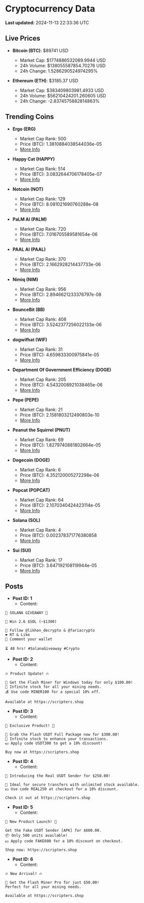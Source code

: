 # Cryptocurrency Data

**Last updated:** 2024-11-13 22:33:36 UTC

## Live Prices
- **Bitcoin (BTC)**: $89741 USD
  - Market Cap: $1774886532089.9944 USD
  - 24h Volume: $138055587854.70276 USD
  - 24h Change: 1.5286290524974295%

- **Ethereum (ETH)**: $3185.37 USD
  - Market Cap: $383409803981.4933 USD
  - 24h Volume: $56210424201.260605 USD
  - 24h Change: -2.8374575882814863%

## Trending Coins
- **Ergo (ERG)**
  - Market Cap Rank: 500
  - Price (BTC): 1.3810884038544036e-05
  - [More Info](https://www.coingecko.com/en/coins/ergo)

- **Happy Cat (HAPPY)**
  - Market Cap Rank: 514
  - Price (BTC): 3.0832644706178405e-07
  - [More Info](https://www.coingecko.com/en/coins/happycat)

- **Notcoin (NOT)**
  - Market Cap Rank: 129
  - Price (BTC): 8.081021690760288e-08
  - [More Info](https://www.coingecko.com/en/coins/notcoin)

- **PaLM AI (PALM)**
  - Market Cap Rank: 720
  - Price (BTC): 7.016705589581654e-06
  - [More Info](https://www.coingecko.com/en/coins/palm-ai)

- **PAAL AI (PAAL)**
  - Market Cap Rank: 370
  - Price (BTC): 2.1662928214437733e-06
  - [More Info](https://www.coingecko.com/en/coins/paal-ai)

- **Nimiq (NIM)**
  - Market Cap Rank: 956
  - Price (BTC): 2.8946621233376797e-08
  - [More Info](https://www.coingecko.com/en/coins/nimiq)

- **BounceBit (BB)**
  - Market Cap Rank: 408
  - Price (BTC): 3.5242377256022133e-06
  - [More Info](https://www.coingecko.com/en/coins/bouncebit)

- **dogwifhat (WIF)**
  - Market Cap Rank: 31
  - Price (BTC): 4.659833300975841e-05
  - [More Info](https://www.coingecko.com/en/coins/dogwifhat)

- **Department Of Government Efficiency (DOGE)**
  - Market Cap Rank: 205
  - Price (BTC): 4.5432008921038465e-06
  - [More Info](https://www.coingecko.com/en/coins/department-of-government-efficiency)

- **Pepe (PEPE)**
  - Market Cap Rank: 21
  - Price (BTC): 2.1581803212490803e-10
  - [More Info](https://www.coingecko.com/en/coins/pepe)

- **Peanut the Squirrel (PNUT)**
  - Market Cap Rank: 69
  - Price (BTC): 1.8279740881802664e-05
  - [More Info](https://www.coingecko.com/en/coins/peanut-the-squirrel)

- **Dogecoin (DOGE)**
  - Market Cap Rank: 6
  - Price (BTC): 4.352120005272298e-06
  - [More Info](https://www.coingecko.com/en/coins/dogecoin)

- **Popcat (POPCAT)**
  - Market Cap Rank: 64
  - Price (BTC): 2.1070340424423114e-05
  - [More Info](https://www.coingecko.com/en/coins/popcat)

- **Solana (SOL)**
  - Market Cap Rank: 4
  - Price (BTC): 0.002378371776380858
  - [More Info](https://www.coingecko.com/en/coins/solana)

- **Sui (SUI)**
  - Market Cap Rank: 17
  - Price (BTC): 3.647192108119944e-05
  - [More Info](https://www.coingecko.com/en/coins/sui)

## Posts
- **Post ID: 1**
  - Content:
```
🚀 SOLANA GIVEAWAY 🚀

🎁 Win 2.6 $SOL (~$1300)

🤝 Follow @likhon_decrypto & @fariacrypto
❤️ RT & Like
💬 Comment your wallet

⏳ 48 hrs! #SolanaGiveaway #Crypto
```

- **Post ID: 2**
  - Content:
```
🔥 Product Update! 🔥

🚀 Get the Flash Miner for Windows today for only $100.00!
🔋 Infinite stock for all your mining needs.
💰 Use code MINER100 for a special 10% off.

Available at https://scripters.shop
```

- **Post ID: 3**
  - Content:
```
🎁 Exclusive Product! 🎁

💸 Grab the Flash USDT Full Package now for $300.00!
🎉 Infinite stock to enhance your transactions.
💵 Apply code USDT300 to get a 10% discount!

Buy now at https://scripters.shop
```

- **Post ID: 4**
  - Content:
```
💎 Introducing the Real USDT Sender for $250.00!

💼 Ideal for secure transfers with unlimited stock available.
💵 Use code REAL250 at checkout for a 10% discount.

Check it out at https://scripters.shop
```

- **Post ID: 5**
  - Content:
```
🚀 New Product Launch! 🚀

Get the Fake USDT Sender [APK] for $600.00.
📦 Only 500 units available!
💵 Apply code FAKE600 for a 10% discount on checkout.

Shop now: https://scripters.shop
```

- **Post ID: 6**
  - Content:
```
🔥 New Arrival! 🔥

💸 Get the Flash Miner Pro for just $50.00!
Perfect for all your mining needs.

Available at https://scripters.shop
```

